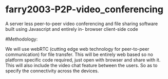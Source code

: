 # farry2003-P2P-video_conferencing
A server less peer-to-peer video conferencing and file sharing software built using Javascript and 
entirely in- browser client-side code

#Methodology:

We will use webRTC (cutting edge web technology for peer-to-peer communication) for file transfer.
This will be entirely web based so no platform specific code required, just open with browser and share with it.
This will also include the video chat feature between the users. So as to specify the connectivity across the devices.
